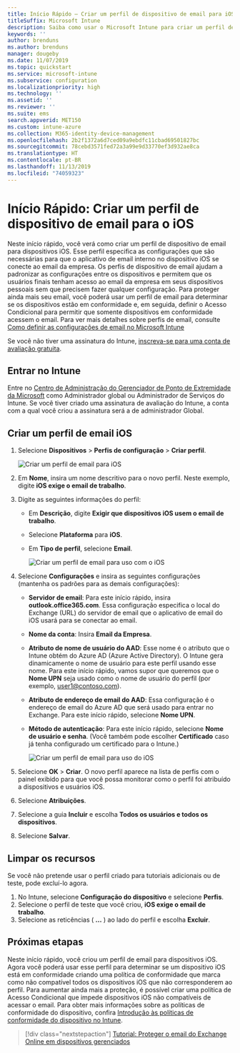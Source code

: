 ```yaml
---
title: Início Rápido – Criar um perfil de dispositivo de email para iOS
titleSuffix: Microsoft Intune
description: Saiba como usar o Microsoft Intune para criar um perfil de dispositivo de email para que dispositivos iOS possam se conectar ao email da empresa com segurança.
keywords: ''
author: brenduns
ms.author: brenduns
manager: dougeby
ms.date: 11/07/2019
ms.topic: quickstart
ms.service: microsoft-intune
ms.subservice: configuration
ms.localizationpriority: high
ms.technology: ''
ms.assetid: ''
ms.reviewer: ''
ms.suite: ems
search.appverid: MET150
ms.custom: intune-azure
ms.collection: M365-identity-device-management
ms.openlocfilehash: 2b2f1372a6d7ced09a9ebdfc11cbad69501827bc
ms.sourcegitcommit: 78cebd3571fed72a3a99e9d33770ef3d932ae8ca
ms.translationtype: HT
ms.contentlocale: pt-BR
ms.lasthandoff: 11/13/2019
ms.locfileid: "74059323"
---
```

# <a name="quickstart-create-an-email-device-profile-for-ios"></a>Início Rápido: Criar um perfil de dispositivo de email para o iOS

Neste início rápido, você verá como criar um perfil de dispositivo de email para dispositivos iOS. Esse perfil especifica as configurações que são necessárias para que o aplicativo de email interno no dispositivo iOS se conecte ao email da empresa. Os perfis de dispositivo de email ajudam a padronizar as configurações entre os dispositivos e permitem que os usuários finais tenham acesso ao email da empresa em seus dispositivos pessoais sem que precisem fazer qualquer configuração. Para proteger ainda mais seu email, você poderá usar um perfil de email para determinar se os dispositivos estão em conformidade e, em seguida, definir o Acesso Condicional para permitir que somente dispositivos em conformidade acessem o email. Para ver mais detalhes sobre perfis de email, consulte [Como definir as configurações de email no Microsoft Intune](email-settings-configure.md)

Se você não tiver uma assinatura do Intune, [inscreva-se para uma conta de avaliação gratuita](../fundamentals/free-trial-sign-up.md).

## <a name="sign-in-to-intune"></a>Entrar no Intune

Entre no [Centro de Administração do Gerenciador de Ponto de Extremidade da Microsoft](https://go.microsoft.com/fwlink/?linkid=2109431) como Administrador global ou Administrador de Serviços do Intune. Se você tiver criado uma assinatura de avaliação do Intune, a conta com a qual você criou a assinatura será a de administrador Global.

## <a name="create-an-ios-email-profile"></a>Criar um perfil de email iOS

1. Selecione **Dispositivos** > **Perfis de configuração** > **Criar perfil**.

   ![Criar um perfil de email para iOS](./media/quickstart-email-profile/ios-create-profile.png)

2. Em **Nome**, insira um nome descritivo para o novo perfil. Neste exemplo, digite **iOS exige o email de trabalho**.
3. Digite as seguintes informações do perfil:
    - Em **Descrição**, digite **Exigir que dispositivos iOS usem o email de trabalho**.
    - Selecione **Plataforma** para **iOS**.
    - Em **Tipo de perfil**, selecione **Email**.

        ![Criar um perfil de email para uso com o iOS](./media/quickstart-email-profile/ios-email-profile-name.png)

4. Selecione **Configurações** e insira as seguintes configurações (mantenha os padrões para as demais configurações):
   - **Servidor de email**: Para este início rápido, insira **outlook.office365.com**. Essa configuração especifica o local do Exchange (URL) do servidor de email que o aplicativo de email do iOS usará para se conectar ao email.
   - **Nome da conta**: Insira **Email da Empresa**.
   - **Atributo de nome de usuário do AAD**: Esse nome é o atributo que o Intune obtém do Azure AD (Azure Active Directory). O Intune gera dinamicamente o nome de usuário para este perfil usando esse nome. Para este início rápido, vamos supor que queremos que o **Nome UPN** seja usado como o nome de usuário do perfil (por exemplo, user1@contoso.com).
   - **Atributo de endereço de email do AAD**: Essa configuração é o endereço de email do Azure AD que será usado para entrar no Exchange. Para este início rápido, selecione **Nome UPN**.
   - **Método de autenticação**: Para este início rápido, selecione **Nome de usuário e senha**. (Você também pode escolher **Certificado** caso já tenha configurado um certificado para o Intune.)

        ![Criar um perfil de email para uso do iOS](./media/quickstart-email-profile/ios-email-profile.png)

5. Selecione **OK** > **Criar**. O novo perfil aparece na lista de perfis com o painel exibido para que você possa monitorar como o perfil foi atribuído a dispositivos e usuários iOS.
6. Selecione **Atribuições**.
7. Selecione a guia **Incluir** e escolha **Todos os usuários e todos os dispositivos**. 
8. Selecione **Salvar**.

## <a name="clean-up-resources"></a>Limpar os recursos

Se você não pretende usar o perfil criado para tutoriais adicionais ou de teste, pode excluí-lo agora.

1. No Intune, selecione **Configuração do dispositivo** e selecione **Perfis**.
2. Selecione o perfil de teste que você criou, **iOS exige o email de trabalho**.
3. Selecione as reticências ( **...** ) ao lado do perfil e escolha **Excluir**.

## <a name="next-steps"></a>Próximas etapas

Neste início rápido, você criou um perfil de email para dispositivos iOS. Agora você poderá usar esse perfil para determinar se um dispositivo iOS está em conformidade criando uma política de conformidade que marca como não compatível todos os dispositivos iOS que não corresponderem ao perfil. Para aumentar ainda mais a proteção, é possível criar uma política de Acesso Condicional que impede dispositivos iOS não compatíveis de acessar o email. Para obter mais informações sobre as políticas de conformidade do dispositivo, confira [Introdução às políticas de conformidade do dispositivo no Intune](../protect/device-compliance-get-started.md).

> [!div class="nextstepaction"]
> [Tutorial: Proteger o email do Exchange Online em dispositivos gerenciados](../tutorial-protect-email-on-enrolled-devices.md)
